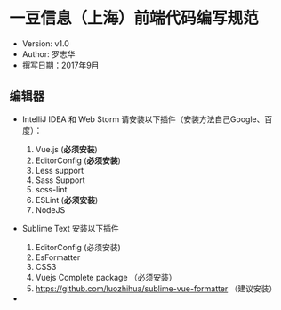 # 一豆信息（上海）前端代码编写规范

- Version: v1.0
- Author:  罗志华
- 撰写日期：2017年9月

## 编辑器

* IntelliJ IDEA 和 Web Storm 请安装以下插件（安装方法自己Google、百度）：

  1. Vue.js (**必须安装**)
  1. EditorConfig (**必须安装**)
  1. Less support
  1. Sass Support
  1. scss-lint
  1. ESLint (**必须安装**)
  1. NodeJS  


* Sublime Text 安装以下插件

  1. EditorConfig (必须安装)
  1. EsFormatter
  1. CSS3
  1. Vuejs Complete package （必须安装）
  1. https://github.com/luozhihua/sublime-vue-formatter （建议安装）
  
  
* 
